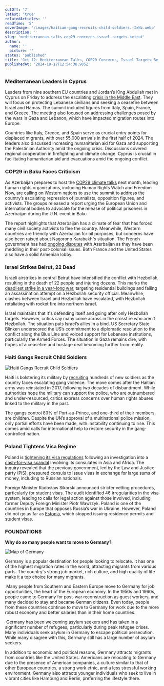 ```yaml
---
cutOff: '7'
latest: 'true'
relatedArticles: ''
readTime: '5'
coverImage: '/images/haitian-gang-recruits-child-soldiers.-IxNz.webp'
description: ''
slug: 'mediterranean-talks-cop29-concerns-israel-targets-beirut'
author:
  name: ''
  picture: ''
status: 'published'
title: 'Oct 12: Mediterranean Talks, COP29 Concerns, Israel Targets Beirut'
publishedAt: '2024-10-12T12:54:38.905Z'
---
```


### Mediterranean Leaders in Cyprus

Leaders from nine southern EU countries and Jordan’s King Abdullah met in Cyprus on Friday to address the escalating [crisis in the Middle East](https://www.france24.com/en/europe/20241011-european-mediterranean-states-to-meet-in-cyprus-over-middle-east-migration). They will focus on protecting Lebanese civilians and seeking a ceasefire between Israel and Hamas. The summit included figures from Italy, Spain, France, and Greece. The meeting also focused on addressing challenges posed by the wars in Gaza and Lebanon, which have impacted migration routes into Europe.

Countries like Italy, Greece, and Spain serve as crucial entry points for displaced migrants, with over 55,000 arrivals in the first half of 2024. The leaders also discussed increasing humanitarian aid for Gaza and supporting the Palestinian Authority amid the ongoing crisis. Discussions covered regional cooperation in firefighting and climate change. Cyprus is crucial in facilitating humanitarian aid and evacuations amid the ongoing conflict.

### COP29 in Baku Faces Criticism

As Azerbaijan prepares to host the [COP29 climate talks](https://www.politico.eu/article/eu-must-confront-azerbaijan-at-cop29-over-human-rights-crackdown-top-ngos-demand/) next month, leading human rights organizations, including Human Rights Watch and Freedom Now, are calling on Western nations to use the summit to address the country’s escalating repression of journalists, opposition figures, and activists. The groups released a report urging the European Union and international bodies to advocate for the release of political prisoners in Azerbaijan during the U.N. event in Baku.

The report highlights that Azerbaijan has a climate of fear that has forced many civil society activists to flee the country. Meanwhile, Western countries are friendly with Azerbaijan for oil purposes, but concerns have also been raised about Nagorono Karabakh's situation. The French government has had [ongoing disputes](https://www.euractiv.com/section/azerbaijan/news/azerbaijan-intensifies-anti-colonial-rhetoric-targeting-france/) with Azerbaijan as they have been meddling in their post-colonial issues. Both France and the United States also have a solid Armenian lobby.

### Israel Strikes Beirut, 22 Dead

Israeli airstrikes in central Beirut have intensified the conflict with Hezbollah, resulting in the death of 22 people and injuring dozens. This marks the [deadliest strike in a year-long war](https://apnews.com/article/israel-palestinians-hamas-war-lebanon-hezbollah-10-10-2024-a5e53cdd4fca30be1909506b5c777922), targeting residential buildings and failing an assassination attempt on a Hezbollah security official. Meanwhile, clashes between Israel and Hezbollah have escalated, with Hezbollah retaliating with rocket fire into northern Israel. 

Israel maintains that it's defending itself and going after only Hezbollah targets. However, critics say many come across in the crossfire who aren’t Hezbollah. The situation puts Israel’s allies in a bind. US Secretary State Blinken underscored the US’s commitment to a diplomatic resolution to the conflict along the Blue Line and voiced support for Lebanese institutions, particularly the Armed Forces. The situation in Gaza remains dire, with hopes of a ceasefire and hostage deal becoming further from reality. 

### Haiti Gangs Recruit Child Soldiers

![Haiti Gangs Recruit Child Soldiers](/images/haitian-gang-recruits-child-soldiers.-I2MD.webp)

Haiti is bolstering its military by [recruiting](https://www.aljazeera.com/news/2024/10/9/haitis-gangs-are-recruiting-child-soldiers-rights-group-says) hundreds of new soldiers as the country faces escalating gang violence. The move comes after the Haitian army was reinstated in 2017, following two decades of disbandment. While authorities hope the military can support the police, who are outnumbered and under-resourced, critics express concerns over human rights abuses linked to the military in the past. 

The gangs control 80% of Port-au-Prince, and one-third of their members are children. Despite the UN’s approval of a multinational police mission, only partial efforts have been made, with instability continuing to rise. This comes amid calls for international help to restore security in the gang-controlled nation.

### Poland Tightens Visa Regime

Poland is [tightening its visa regulations](https://www.euronews.com/my-europe/2024/10/11/poland-tightens-entry-rules-after-cash-for-visas-scandal-involving-pis) following an investigation into a [cash-for-visa scandal](https://apnews.com/article/migration-visas-poland-investigation-corruption-3c74c2a95909c19b7297eab4a7c5f7ea) involving its consulates in Asia and Africa. The inquiry revealed that the previous government, led by the Law and Justice party (PiS), pressured consuls to issue visas in exchange for large sums of money, including to Russian nationals.

Foreign Minister Radosław Sikorski announced stricter vetting procedures, particularly for student visas. The audit identified 46 irregularities in the visa system, leading to calls for legal action against those involved, including former Deputy Foreign Minister Piotr Wawrzyk. Poland is one of the countries in Europe that opposes Russia’s war in Ukraine. However, Poland did not go as far as [Estonia](https://www.euractiv.com/section/europe-s-east/news/estonia-stops-issuing-visas-residence-permits-for-russian-students/), which stopped issuing residence permits and student visas. 

### FOUNDATIONS

**Why do so many people want to move to Germany?** 

![Map of Germany](/images/why-do-so-many-people-want-to-move-to-germany--MwNT.webp)

Germany is a popular destination for people looking to relocate. It has one of the highest migration rates in the world, attracting migrants from various parts. The country's strong job market, rich culture, and high quality of life make it a top choice for many migrants.

 Many people from Southern and Eastern Europe move to Germany for job opportunities, the heart of the European economy. In the 1950s and 1960s, people came to Germany for post-war reconstruction as guest workers, and many decided to stay and became German citizens. Even today, people from these countries continue to move to Germany for work due to the more robust economy and better salaries than in their home countries.

 Germany has been welcoming asylum seekers and has taken in a significant number of refugees, particularly during peak refugee crises. Many individuals seek asylum in Germany to escape political persecution. While many disagree with this, Germany still has a large number of asylum seekers.

In addition to economic and political reasons, Germany attracts migrants from countries like the United States. Americans are relocating to Germany due to the presence of American companies, a culture similar to that of other European countries, a strong work ethic, and a less stressful working environment. Germany also attracts younger individuals who seek to live in vibrant cities like Hamburg and Berlin, preferring the lifestyle there.